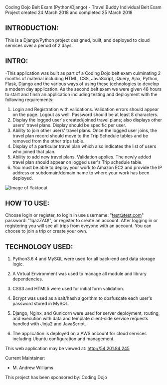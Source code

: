 Coding Dojo Belt Exam (Python/Django) - Travel Buddy
Individual Belt Exam Project created 24 March 2018 and completed 25 March 2018

INTRODUCTION:
--------------------
This is a Django/Python project designed, built, and deployed to cloud services over a period of 2 days.

INTRO:
--------------------

-This application was built as part of a Coding Dojo belt exam culminating 2 months of material including HTML, CSS, JavaScript, 
jQuery, Ajax, Python, Flask, Django and the various ways of using these technologies to develop a modern day application.  As the 
second belt exam we were given 48 hours to start and finsh an application including testing and deployment with the following requirements:

1. Login and Registration with validations. Validation errors should appear on the page. Logout as well. Password should be at least 8 characters.
2. Display the logged user's created/joined travel plans; also displays other users' travel plans. Display should be specific per user.
3. Ability to join other users' travel plans. Once the logged user joins, the travel plan record should move to the Trip Schedule tables and be removed from the other trips table.
4. Display of a particular travel plan which also indicates the list of users who joined that plan.
5. Ability to add new travel plans. Validation applies. The newly added travel plan should appear on logged user's Trip schedule table.
5. You must be able to deploy your work to Amazon EC2 and provide the IP address or subdomain/domain name to where your work has been deployed.

![Image of Yaktocat](http://mawfia.com/documents/python_django_belt.png)


HOW TO USE:
---------------------
Choose login or register, to login in use username: "test@test.com" password: "1qazZAQ!", or register to create an account.  After logging in or registering you will see all trips from eveyone with an account.  You can choose to join a trip or create your own.


TECHNOLOGY USED:
-----------------
1.  Python3.6.4 and MySQL were used for all back-end and data storage logic.

2.  A Virtual Environment was used to manage all module and library dependencies.

3.  CSS3 and HTML5 were used for initial form validation.

4.  Bcrypt was used as a salt/hash algorithm to obsfuscate each user's password stored in MySQL.

5.  Django, Nginx, and Gunicorn were used for server deployment, routing, and execution with data and template client-side service requests handled with Jinja2 and JavaScript.

6.  The application is deployed on a AWS account for cloud services including Ubuntu configuration and management.

This web application may be viewed at: http://54.201.84.245

Current Maintainer:
 * M. Andrew Williams

This project has been sponsored by:
Coding Dojo

